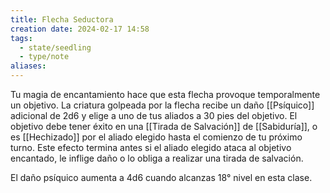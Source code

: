 ```yaml
---
title: Flecha Seductora
creation date: 2024-02-17 14:58
tags:
  - state/seedling
  - type/note
aliases:
---
```

Tu magia de encantamiento hace que esta flecha provoque temporalmente un objetivo. La criatura golpeada por la flecha recibe un daño [[Psíquico]] adicional de 2d6 y elige a uno de
tus aliados a 30 pies del objetivo. 
El objetivo debe tener éxito en una [[Tirada de Salvación]] de [[Sabiduría]], o es [[Hechizado]] por el aliado elegido hasta el comienzo de tu próximo turno. Este efecto termina antes si el aliado elegido ataca al objetivo encantado, le inflige daño o lo obliga a realizar una tirada de salvación.

El daño psíquico aumenta a 4d6 cuando alcanzas 18° nivel en esta clase.

